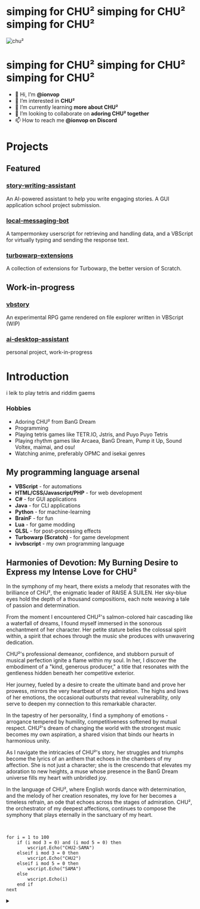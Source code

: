 <!---
- 👋 Hi, I’m @ionvop
- 👀 I’m interested in **CHU²**
- 🌱 I’m currently learning **CHU²**
- 💞️ I’m looking to collaborate on **CHU²**
- 📫 How to reach me **CHU²**
--->

# **simping for CHU²** **simping for CHU²** **simping for CHU²**

![chu²](https://i.imgur.com/LOtUhip.png)

# **simping for CHU²** **simping for CHU²** **simping for CHU²**

- 👋 Hi, I’m **@ionvop**
- 👀 I’m interested in **CHU²**
- 🌱 I’m currently learning **more about CHU²**
- 💞️ I’m looking to collaborate on **adoring CHU² together**
- 📫 How to reach me **@ionvop on Discord**

# Projects
## Featured
### [story-writing-assistant](https://github.com/ionvop/story-writing-assistant)
An AI-powered assistant to help you write engaging stories. A GUI application school project submission.

### [local-messaging-bot](https://github.com/ionvop/local-messaging-bot)
A tampermonkey userscript for retrieving and handling data, and a VBScript for virtually typing and sending the response text.

### [turbowarp-extensions](https://github.com/ionvop/turbowarp-extensions)
A collection of extensions for Turbowarp, the better version of Scratch.

## Work-in-progress
### [vbstory](https://github.com/ionvop/vbstory)
An experimental RPG game rendered on file explorer written in VBScript (WIP)

### [ai-desktop-assistant](https://github.com/ionvop/ai-desktop-assistant)
personal project, work-in-progress

# Introduction
i leik to play tetris and riddim gaems

### Hobbies
- Adoring CHU² from BanG Dream
- Programming
- Playing tetris games like TETR.IO, Jstris, and Puyo Puyo Tetris
- Playing rhythm games like Arcaea, BanG Dream, Pump it Up, Sound Voltex, maimai, and osu!
- Watching anime, preferably OPMC and isekai genres

## My programming language arsenal
- **VBScript** - for automations
- **HTML/CSS/Javascript/PHP** - for web development
- **C#** - for GUI applications
- **Java** - for CLI applications
- **Python** - for machine-learning
- **BrainF** - for fun
- **Lua** - for game modding
- **GLSL** - for post-processing effects
- **Turbowarp (Scratch)** - for game development
- **ivvbscript** - my own programming language

## Harmonies of Devotion: My Burning Desire to Express my Intense Love for CHU²

In the symphony of my heart, there exists a melody that resonates with the brilliance of CHU², the enigmatic leader of RAISE A SUILEN. Her sky-blue eyes hold the depth of a thousand compositions, each note weaving a tale of passion and determination.

From the moment I encountered CHU²'s salmon-colored hair cascading like a waterfall of dreams, I found myself immersed in the sonorous enchantment of her character. Her petite stature belies the colossal spirit within, a spirit that echoes through the music she produces with unwavering dedication.

CHU²'s professional demeanor, confidence, and stubborn pursuit of musical perfection ignite a flame within my soul. In her, I discover the embodiment of a "kind, generous producer," a title that resonates with the gentleness hidden beneath her competitive exterior.

Her journey, fueled by a desire to create the ultimate band and prove her prowess, mirrors the very heartbeat of my admiration. The highs and lows of her emotions, the occasional outbursts that reveal vulnerability, only serve to deepen my connection to this remarkable character.

In the tapestry of her personality, I find a symphony of emotions - arrogance tempered by humility, competitiveness softened by mutual respect. CHU²'s dream of changing the world with the strongest music becomes my own aspiration, a shared vision that binds our hearts in harmonious unity.

As I navigate the intricacies of CHU²'s story, her struggles and triumphs become the lyrics of an anthem that echoes in the chambers of my affection. She is not just a character; she is the crescendo that elevates my adoration to new heights, a muse whose presence in the BanG Dream universe fills my heart with unbridled joy.

In the language of CHU², where English words dance with determination, and the melody of her creation resonates, my love for her becomes a timeless refrain, an ode that echoes across the stages of admiration. CHU², the orchestrator of my deepest affections, continues to compose the symphony that plays eternally in the sanctuary of my heart.

<br>

```vbnet
for i = 1 to 100
    if (i mod 3 = 0) and (i mod 5 = 0) then
        wscript.Echo("CHU2-SAMA")
    elseif i mod 3 = 0 then
        wscript.Echo("CHU2")
    elseif i mod 5 = 0 then
        wscript.Echo("SAMA")
    else
        wscript.Echo(i)
    end if
next
```

<details>
    <summary>
    </summary>
    
    1
    2
    CHU2
    4
    SAMA
    CHU2
    7
    8
    CHU2
    SAMA
    11
    CHU2
    13
    14
    CHU2-SAMA
    16
    17
    CHU2
    19
    SAMA
    CHU2
    22
    23
    CHU2
    SAMA
    26
    CHU2
    28
    29
    CHU2-SAMA
    31
    32
    CHU2
    34
    SAMA
    CHU2
    37
    38
    CHU2
    SAMA
    41
    CHU2
    43
    44
    CHU2-SAMA
    46
    47
    CHU2
    49
    SAMA
    CHU2
    52
    53
    CHU2
    SAMA
    56
    CHU2
    58
    59
    CHU2-SAMA
    61
    62
    CHU2
    64
    SAMA
    CHU2
    67
    68
    CHU2
    SAMA
    71
    CHU2
    73
    74
    CHU2-SAMA
    76
    77
    CHU2
    79
    SAMA
    CHU2
    82
    83
    CHU2
    SAMA
    86
    CHU2
    88
    89
    CHU2-SAMA
    91
    92
    CHU2
    94
    SAMA
    CHU2
    97
    98
    CHU2
    SAMA
    
</details>

<!---
ionvop/ionvop is a ✨ special ✨ repository because its `README.md` (this file) appears on your GitHub profile.
You can click the Preview link to take a look at your changes.
--->
